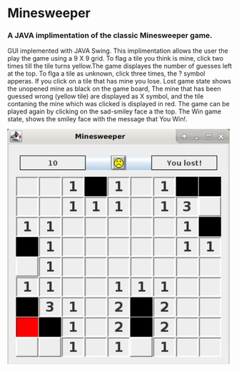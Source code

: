 # Minesweeper
### A JAVA implimentation of the classic Minesweeper game. 
 GUI implemented with JAVA Swing.
 This implimentation allows the user the play the game using a 9 X 9 grid.
 To flag a tile you think is mine, click two times till the tile turns yellow.The game displayes the number of guesses left at the top.
 To flga a tile as unknown, click three times, the ? symbol apperas.
 If you click on a tile that has mine you lose.
 Lost game state shows the unopened mine as black on the game board, 
 The mine that has been guessed wrong (yellow tile) are displayed as X symbol,
 and the tile contaning the mine which was clicked is displayed in red.
 The game can be played again by clicking on the sad-smiley face a the top.
 The Win game state, shows the smiley face with the message that You Win!.
 
 ![2](https://github.com/blm3886/Minesweeper/blob/main/2.JPG)

